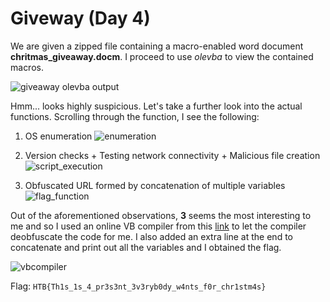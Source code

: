 # Giveway (Day 4)

We are given a zipped file containing a macro-enabled word document **chritmas_giveaway.docm**. I proceed to use *olevba* to view the contained macros.

![giveaway olevba output](https://user-images.githubusercontent.com/71312079/151481284-4d9b9fc3-a23d-45fd-8221-6c9cab820415.png)

Hmm... looks highly suspicious. Let's take a further look into the actual functions. Scrolling through the function, I see the following:

1. OS enumeration
![enumeration](https://user-images.githubusercontent.com/71312079/151481278-c2ddabcd-49b6-4931-b1a5-429c1650a3d6.png)

2.  Version checks + Testing network connectivity + Malicious file creation
![script_execution](https://user-images.githubusercontent.com/71312079/151481288-aa1218ee-abc8-40a4-9287-898952cdf71d.png)

3.  Obfuscated URL formed by concatenation of multiple variables
![flag_function](https://user-images.githubusercontent.com/71312079/151481280-ca78afad-a7f4-4eb0-b3d3-8ff7af3f7f84.png)

Out of the aforementioned observations, **3** seems the most interesting to me and so I used an online VB compiler from this [link](https://www.onlinegdb.com/online_vb_compiler) to let the compiler deobfuscate the code for me. I also added an extra line at the end to concatenate and print out all the variables and I obtained the flag.

![vbcompiler](https://user-images.githubusercontent.com/71312079/151481292-73f47336-bafa-4e21-8bbf-76abf7c1d960.png)


Flag: `HTB{Th1s_1s_4_pr3s3nt_3v3ryb0dy_w4nts_f0r_chr1stm4s}`
